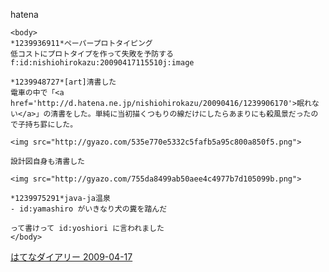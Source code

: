 
hatena

```
<body>
*1239936911*ペーパープロトタイピング
低コストにプロトタイプを作って失敗を予防する
f:id:nishiohirokazu:20090417115510j:image

*1239948727*[art]清書した
電車の中で「<a href='http://d.hatena.ne.jp/nishiohirokazu/20090416/1239906170'>眠れない</a>」の清書をした。単純に当初描くつもりの線だけにしたらあまりにも殺風景だったので子持ち罫にした。

<img src="http://gyazo.com/535e770e5332c5fafb5a95c800a850f5.png">

設計図自身も清書した

<img src="http://gyazo.com/755da8499ab50aee4c4977b7d105099b.png">

*1239975291*java-ja温泉
- id:yamashiro がいきなり犬の糞を踏んだ

って書けって id:yoshiori に言われました
</body>
```


[はてなダイアリー 2009-04-17](https://nishiohirokazu.hatenadiary.org/archive/2009/04/17)
